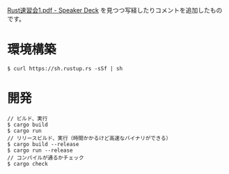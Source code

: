 [Rust速習会1.pdf - Speaker Deck](https://speakerdeck.com/qnighy/rustsu-xi-hui-1?slide=164) を見つつ写経したりコメントを追加したものです。

# 環境構築

```
$ curl https://sh.rustup.rs -sSf | sh
```

# 開発

```
// ビルド、実行
$ cargo build
$ cargo run
// リリースビルド、実行（時間かかるけど高速なバイナリができる）
$ cargo build --release
$ cargo run --release
// コンパイルが通るかチェック
$ cargo check
```
